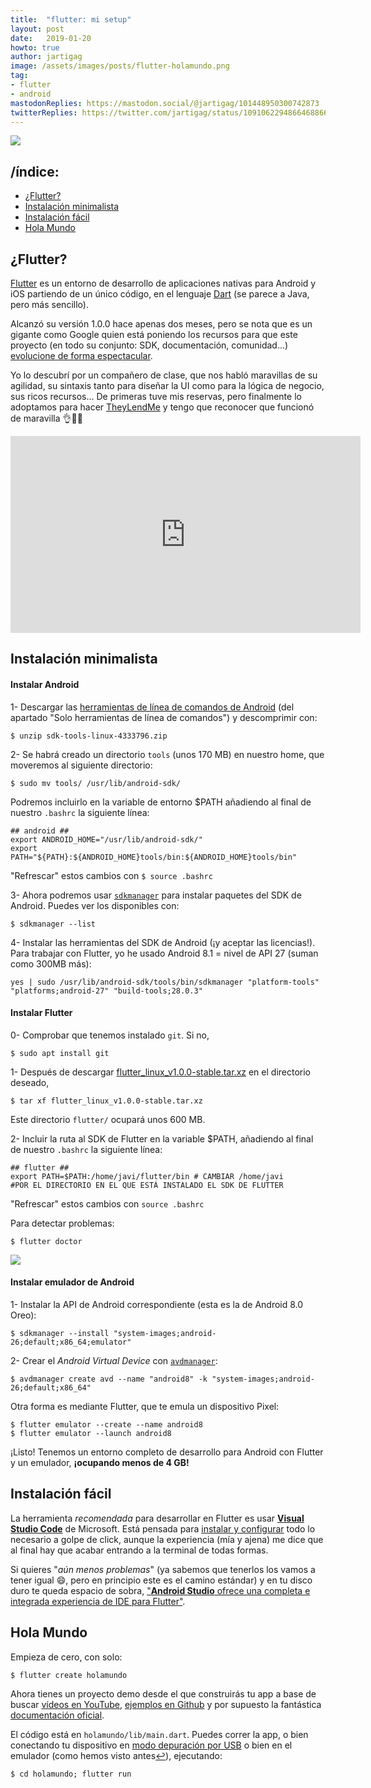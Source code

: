 ```yaml
---
title:  "flutter: mi setup"
layout: post
date:   2019-01-20
howto: true
author: jartigag
image: /assets/images/posts/flutter-holamundo.png
tag:
- flutter
- android
mastodonReplies: https://mastodon.social/@jartigag/101448950300742873
twitterReplies: https://twitter.com/jartigag/status/1091062294866468866
---
```


![]({{site.baseurl}}/assets/images/posts/flutter-holamundo.png)

## /índice:

- [¿Flutter?](#flutter)
- [Instalación minimalista](#instalación-minimalista)
- [Instalación fácil](#instalación-fácil)
- [Hola Mundo](#hola-mundo)


## ¿Flutter?

[Flutter](https://flutter.io/) es un entorno de desarrollo de aplicaciones nativas para Android y iOS partiendo de un único código, en el lenguaje
[Dart](https://www.dartlang.org/) (se parece a Java, pero más sencillo).

Alcanzó su versión 1.0.0 hace apenas dos meses, pero se nota que es un gigante como Google quien está poniendo los recursos para que este proyecto
(en todo su conjunto: SDK, documentación, comunidad...) [evolucione de forma espectacular](https://github.com/flutter/flutter).

Yo lo descubrí por un compañero de clase, que nos habló maravillas de su agilidad, su sintaxis tanto para diseñar la UI como para la lógica de
negocio, sus ricos recursos... De primeras tuve mis reservas, pero finalmente lo adoptamos para hacer
[TheyLendMe](https://github.com/TheyLendMe/app-theylendme) y tengo que reconocer que funcionó de maravilla 👌👏👏

<div style="text-align: center">
	<iframe width="560" height="315" src="https://www.youtube-nocookie.com/embed/fq4N0hgOWzU" frameborder="0" allow="accelerometer; autoplay;
  encrypted-media; gyroscope; picture-in-picture" allowfullscreen>
  </iframe>
</div>

## Instalación minimalista

#### Instalar Android

1- Descargar las [herramientas de línea de comandos de Android](https://developer.android.com/studio/#downloads) (del apartado "Solo herramientas de
línea de comandos") y descomprimir con:
```
$ unzip sdk-tools-linux-4333796.zip
```

2- Se habrá creado un directorio `tools` (unos 170 MB) en nuestro home, que moveremos al siguiente directorio:
```
$ sudo mv tools/ /usr/lib/android-sdk/
```
Podremos incluirlo en la variable de entorno $PATH añadiendo al final de nuestro `.bashrc` la siguiente línea:
```
## android ##
export ANDROID_HOME="/usr/lib/android-sdk/"
export PATH="${PATH}:${ANDROID_HOME}tools/bin:${ANDROID_HOME}tools/bin"
```
"Refrescar" estos cambios con `$ source .bashrc`

3- Ahora podremos usar [`sdkmanager`](https://developer.android.com/studio/command-line/sdkmanager) para instalar paquetes del SDK de Android. Puedes
ver los disponibles con:
```
$ sdkmanager --list
```

4- Instalar las herramientas del SDK de Android (¡y aceptar las licencias!). Para trabajar con Flutter, yo he usado Android 8.1 = nivel de API 27
(suman como 300MB más):
```
yes | sudo /usr/lib/android-sdk/tools/bin/sdkmanager "platform-tools" "platforms;android-27" "build-tools;28.0.3"
```

#### Instalar Flutter

0- Comprobar que tenemos instalado `git`. Si no,
```
$ sudo apt install git
```

1- Después de descargar
[flutter_linux_v1.0.0-stable.tar.xz](https://storage.googleapis.com/flutter_infra/releases/stable/linux/flutter_linux_v1.0.0-stable.tar.xz) en el
directorio deseado,
```
$ tar xf flutter_linux_v1.0.0-stable.tar.xz
```
Este directorio `flutter/` ocupará unos 600 MB.

2- Incluir la ruta al SDK de Flutter en la variable $PATH, añadiendo al final de nuestro `.bashrc` la siguiente línea:
```
## flutter ##
export PATH=$PATH:/home/javi/flutter/bin # CAMBIAR /home/javi
#POR EL DIRECTORIO EN EL QUE ESTÁ INSTALADO EL SDK DE FLUTTER
```
"Refrescar" estos cambios con `source .bashrc`

Para detectar problemas:
```
$ flutter doctor
```

![]({{site.baseurl}}/assets/images/posts/flutter-doctor.png)

#### Instalar emulador de Android


1- Instalar la API de Android correspondiente (esta es la de Android 8.0 Oreo):
```
$ sdkmanager --install "system-images;android-26;default;x86_64;emulator"
```

2- Crear el *Android Virtual Device* con [`avdmanager`](https://developer.android.com/studio/command-line/avdmanager):
```
$ avdmanager create avd --name "android8" -k "system-images;android-26;default;x86_64"
```
Otra forma es mediante Flutter, que te emula un dispositivo Pixel:
```
$ flutter emulator --create --name android8
$ flutter emulator --launch android8
```	

¡Listo! Tenemos un entorno completo de desarrollo para Android con Flutter y un emulador, **¡ocupando menos de 4 GB!**

## Instalación fácil

La herramienta *recomendada* para desarrollar en Flutter es usar [**Visual Studio Code**](https://code.visualstudio.com/) de Microsoft. Está pensada
para [instalar y configurar](https://flutter.io/docs/development/tools/vs-code) todo lo necesario a golpe de click, aunque la experiencia (mía y
ajena) me dice que al final hay que acabar entrando a la terminal de todas formas.

Si quieres "*aún menos problemas*" (ya sabemos que tenerlos los vamos a tener igual 😄, pero en principio este es el camino estándar) y en tu disco
duro te queda espacio de sobra, ["**Android Studio** ofrece una completa e integrada experiencia de IDE para
Flutter"](https://flutter.io/docs/get-started/editor).

## Hola Mundo

Empieza de cero, con solo:
```
$ flutter create holamundo
```

Ahora tienes un proyecto demo desde el que construirás tu app a base de buscar [vídeos en YouTube](https://youtu.be/iflV0D0d1zQ), [ejemplos en
Github](https://github.com/flutter/samples/blob/master/INDEX.md) y por supuesto la fantástica [documentación oficial](https://flutter.io/docs).

El código está en `holamundo/lib/main.dart`. Puedes correr la app, o bien conectando tu dispositivo en [modo depuración por
USB](https://developer.android.com/studio/debug/dev-options) o bien en el emulador (como hemos visto antes[↩](#instalar-emulador-de-android)),
ejecutando:
```
$ cd holamundo; flutter run
```
